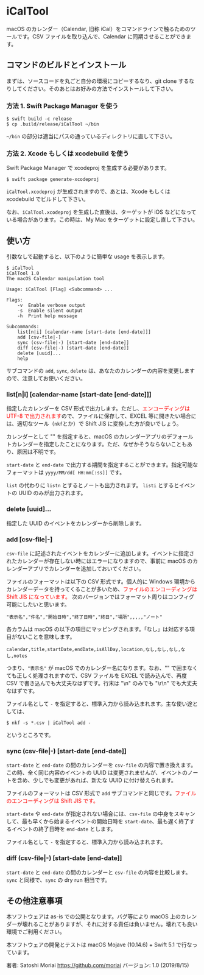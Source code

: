 # iCalTool

macOS のカレンダー（Calendar, 旧称 iCal）をコマンドラインで触るためのツールです。CSV ファイルを取り込んで、Calendar に同期させることができます。

## コマンドのビルドとインストール

まずは、ソースコードを丸ごと自分の環境にコピーするなり、git clone するなりしてください。そのあとはお好みの方法でインストールして下さい。

### 方法 1. Swift Package Manager を使う

```
$ swift build -c release
$ cp .build/release/iCalTool ~/bin
```

`~/bin` の部分は適当にパスの通っているディレクトリに直して下さい。

### 方法 2. Xcode もしくは xcodebuild を使う

Swift Package Manager で xcodeproj を生成する必要があります。

```
$ swift package generate-xcodeproj
```

`iCalTool.xcodeproj` が生成されますので、あとは、Xcode もしくは xcodebuild でビルドして下さい。

なお、`iCalTool.xcodeproj` を生成した直後は、ターゲットが iOS などになっている場合があります。この時は、My Mac をターゲットに設定し直して下さい。


## 使い方

引数なしで起動すると、以下のように簡単な usage を表示します。

```
$ iCalTool
iCalTool 1.0
The macOS Calendar manipulation tool

Usage: iCalTool [Flag] <Subcommand> ...

Flags:
    -v  Enable verbose output
    -s  Enable silent output
    -h  Print help message

Subcommands:
    list[n|i] [calendar-name [start-date [end-date]]]
    add [csv-file|-]
    sync (csv-file|-) [start-date [end-date]]
    diff (csv-file|-) [start-date [end-date]]
    delete [uuid]...
    help

```

サブコマンドの `add`, `sync`, `delete` は、あなたのカレンダーの内容を変更しますので、注意してお使いください。

### list[n|i] [calendar-name [start-date [end-date]]]

指定したカレンダーを CSV 形式で出力します。ただし、<font color="Red">エンコーディングは UTF-8 で出力されます</font>ので、ファイルに保存して、EXCEL 等に開きたい場合には、適切なツール（`nkf`とか）で Shift JIS に変換した方が良いでしょう。

カレンダーとして "" を指定すると、macOS のカレンダーアプリのデフォールトカレンダーを指定したことになります。ただ、なぜかそうならないこともあり、原因は不明です。

`start-date` と `end-date` で出力する期間を指定することができます。指定可能なフォーマットは `yyyy/MM/dd[ HH:mm[:ss]]` です。

`list` の代わりに `listn` とするとノートも出力されます。 `listi` とするとイベントの UUID のみが出力されます。

### delete [uuid]...

指定した UUID のイベントをカレンダーから削除します。

### add [csv-file|-]

`csv-file` に記述されたイベントをカレンダーに追加します。イベントに指定されたカレンダーが存在しない時にはエラーになりますので、事前に macOS のカレンダーアプリでカレンダーを追加しておいてください。

ファイルのフォーマットは以下の CSV 形式です。個人的に Windows 環境からカレンダーデータを持ってくることが多いため、<font color="Red">ファイルのエンコーディングは Shift JIS になっています。</font>
次のバージョンではフォーマット周りはコンフィグ可能にしたいと思います。

```
"表示名","件名","開始日時","終了日時","終日","場所",,,,,"ノート"
```

各カラムは macOS の以下の項目にマッピングされます。「なし」は対応する項目がないことを意味します。

```
calendar,title,startDate,endDate,isAllDay,location,なし,なし,なし,なし,notes
```

つまり、`"表示名"` が macOS でのカレンダー名になります。なお、"" で囲まなくても正しく処理されますので、CSV ファイルを EXCEL で読み込んで、再度 CSV で書き込んでも大丈夫なはずです。行末は "\n" のみでも "\r\n" でも大丈夫なはずです。

ファイル名として `-` を指定すると、標準入力から読み込まれます。主な使い途としては、

```
$ nkf -s *.csv | iCalTool add -
```

というところです。

### sync (csv-file|-) [start-date [end-date]]

`start-date` と `end-date` の間のカレンダーを `csv-file` の内容で置き換えます。この時、全く同じ内容のイベントの UUID は変更されませんが、イベントのノートを含め、少しでも変更があれば、新たな UUID に付け替えられます。

ファイルのフォーマットは CSV 形式で `add` サブコマンドと同じです。<font color="Red">ファイルのエンコーディングは Shift JIS です。</font>

`start-date` や `end-date` が指定されない場合には、`csv-file` の中身をスキャンして、最も早くから始まるイベントの開始日時を `start-date`、最も遅く終了するイベントの終了日時を `end-date` とします。


ファイル名として `-` を指定すると、標準入力から読み込まれます。

### diff (csv-file|-) [start-date [end-date]]

`start-date` と `end-date` の間のカレンダーと `csv-file` の内容を比較します。`sync` と同様で、`sync` の dry run 相当です。

## その他注意事項

本ソフトウェアは as-is での公開となります。バグ等により macOS 上のカレンダーが壊れることがありますが、それに対する責任は負いません。壊れても良い環境でご利用ください。

本ソフトウェアの開発とテストは macOS Mojave (10.14.6) + Swift 5.1 で行なっています。


著者: Satoshi Moriai <https://github.com/moriai>
バージョン: 1.0 (2019/8/15)
